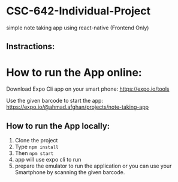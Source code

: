 # CSC-642-Individual-Project
simple note taking app using react-native (Frontend Only) 

## Instractions:
# How to run the App online: 
Download Expo Cli app on your smart phone: https://expo.io/tools

Use the given barcode to start the app: https://expo.io/@ahmad.afghan/projects/note-taking-app


## How to run the App locally: 
1. Clone the project 
2. Type  ```npm install```
3. Then ```npm start```
4. app will use expo cli to run
5. prepare the emulator to run the application or you can use your Smartphone by scanning the given barcode. 
